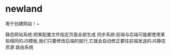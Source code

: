 newland
=======

 用于创建网站！~
 
静态网站系统:把某配置文件指定页面全部生成
同步系统:前端与后端可能都使用某些相同的JS模板,我们只要修改后端的就行,它就会自动修正要往前端发送的JS静态资源
路由系统
